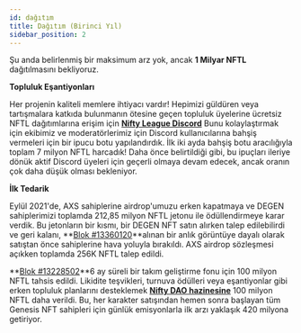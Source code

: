 ```yaml
---
id: dağıtım
title: Dağıtım (Birinci Yıl)
sidebar_position: 2
---
```


Şu anda belirlenmiş bir maksimum arz yok, ancak **1 Milyar NFTL** dağıtılmasını bekliyoruz.

**Topluluk Eşantiyonları**

Her projenin kaliteli memlere ihtiyacı vardır! Hepimizi güldüren veya tartışmalara katkıda bulunmanın ötesine geçen topluluk üyelerine ücretsiz NFTL dağıtımlarına erişim için **[Nifty League Discord](https://discord.gg/niftyleague)** Bunu kolaylaştırmak için ekibimiz ve moderatörlerimiz için Discord kullanıcılarına bahşiş vermeleri için bir ipucu botu yapılandırdık. İlk iki ayda bahşiş botu aracılığıyla toplam 7 milyon NFTL harcadık! Daha önce belirtildiği gibi, bu ipuçları ileriye dönük aktif Discord üyeleri için geçerli olmaya devam edecek, ancak oranın çok daha düşük olması bekleniyor.

**İlk Tedarik**

Eylül 2021'de, AXS sahiplerine airdrop'umuzu erken kapatmaya ve DEGEN sahiplerimizi toplamda 212,85 milyon NFTL jetonu ile ödüllendirmeye karar verdik. Bu jetonların bir kısmı, bir DEGEN NFT satın alırken talep edilebilirdi ve geri kalanı, **[Blok #13360120](https://etherscan.io/block/13360120)**alınan bir anlık görüntüye dayalı olarak satıştan önce sahiplerine hava yoluyla bırakıldı. AXS airdrop sözleşmesi açıkken toplamda 256K NFTL talep edildi.

**[Blok #13228502](https://etherscan.io/tx/0x3649b00464903b78608f8de9308aec339ecd7446f1dc2de26a9913d2d5468ecf)**6 ay süreli bir takım geliştirme fonu için 100 milyon NFTL tahsis edildi. Likidite teşvikleri, turnuva ödülleri veya eşantiyonlar gibi erken topluluk planlarını desteklemek **[Nifty DAO hazinesine](https://etherscan.io/address/0xd06ae6fb7eade890f3e295d69a6679380c9456c1)** 100 milyon NFTL daha verildi. Bu, her karakter satışından hemen sonra başlayan tüm Genesis NFT sahipleri için günlük emisyonlarla ilk arzı yaklaşık 420 milyona getiriyor.
